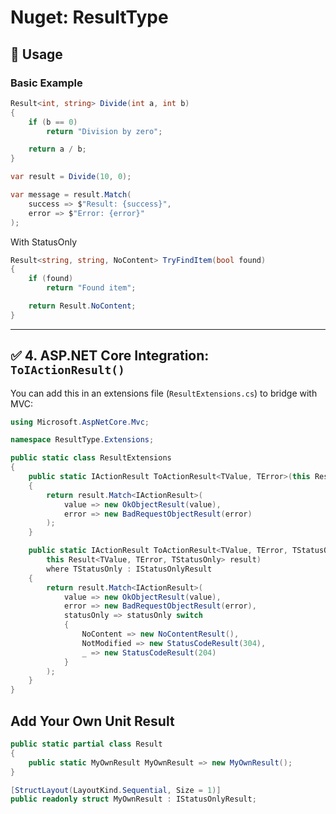 # Nuget: ResultType 

## 🚀 Usage

### Basic Example

```csharp
Result<int, string> Divide(int a, int b)
{
    if (b == 0)
        return "Division by zero";

    return a / b;
}

var result = Divide(10, 0);

var message = result.Match(
    success => $"Result: {success}",
    error => $"Error: {error}"
);
```

With StatusOnly

```csharp
Result<string, string, NoContent> TryFindItem(bool found)
{
    if (found)
        return "Found item";

    return Result.NoContent;
}
```

---

## ✅ 4. **ASP.NET Core Integration: `ToIActionResult()`**

You can add this in an extensions file (`ResultExtensions.cs`) to bridge with MVC:

```csharp
using Microsoft.AspNetCore.Mvc;

namespace ResultType.Extensions;

public static class ResultExtensions
{
    public static IActionResult ToActionResult<TValue, TError>(this Result<TValue, TError> result)
    {
        return result.Match<IActionResult>(
            value => new OkObjectResult(value),
            error => new BadRequestObjectResult(error)
        );
    }

    public static IActionResult ToActionResult<TValue, TError, TStatusOnly>(
        this Result<TValue, TError, TStatusOnly> result)
        where TStatusOnly : IStatusOnlyResult
    {
        return result.Match<IActionResult>(
            value => new OkObjectResult(value),
            error => new BadRequestObjectResult(error),
            statusOnly => statusOnly switch
            {
                NoContent => new NoContentResult(),
                NotModified => new StatusCodeResult(304),
                _ => new StatusCodeResult(204)
            }
        );
    }
}
```


## Add Your Own Unit Result

```csharp
public static partial class Result
{
    public static MyOwnResult MyOwnResult => new MyOwnResult();
}
```
```csharp
[StructLayout(LayoutKind.Sequential, Size = 1)]
public readonly struct MyOwnResult : IStatusOnlyResult;
```